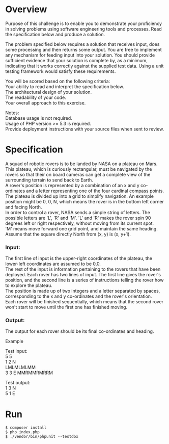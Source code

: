 # Overview

Purpose of this challenge is to enable you to demonstrate your proficiency in solving problems using software engineering tools and processes. Read the specification below and produce a solution.

The problem specified below requires a solution that receives input, does some processing and then returns some output. You are free to implement any mechanism for feeding input into your solution. You should provide sufficient evidence that your solution is complete by, as a minimum, indicating that it works correctly against the supplied test data. Using a unit testing framework would satisfy these requirements.


You will be scored based on the following criteria:  
Your ability to read and interpret the specification below.  
The architectural design of your solution.  
The readability of your code.  
Your overall approach to this exercise.  

Notes:  
Database usage is not required.  
Usage of PHP version >= 5.3 is required.  
Provide deployment instructions with your source files when sent to review.


# Specification

A squad of robotic rovers is to be landed by NASA on a plateau on Mars.  
This plateau, which is curiously rectangular, must be navigated by the rovers so that their on board cameras can get a complete view of the surrounding terrain to send back to Earth.  
A rover's position is represented by a combination of an x and y co-ordinates and a letter representing one of the four cardinal compass points. The plateau is divided up into a grid to simplify navigation. An example position might be 0, 0, N, which means the rover is in the bottom left corner and facing North.  
In order to control a rover, NASA sends a simple string of letters. The possible letters are 'L', 'R' and 'M'. 'L' and 'R' makes the rover spin 90 degrees left or right respectively, without moving from its current spot.  
'M' means move forward one grid point, and maintain the same heading.  
Assume that the square directly North from (x, y) is (x, y+1).


### Input:
The first line of input is the upper-right coordinates of the plateau, the lower-left coordinates are assumed to be 0,0.  
The rest of the input is information pertaining to the rovers that have been deployed. Each rover has two lines of input. The first line gives the rover's position, and the second line is a series of instructions telling the rover how to explore the plateau.  
The position is made up of two integers and a letter separated by spaces, corresponding to the x and y co-ordinates and the rover's orientation.  
Each rover will be finished sequentially, which means that the second rover won't start to move until the first one has finished moving.

### Output:
The output for each rover should be its final co-ordinates and heading.


Example

Test input:  
5 5  
1 2 N  
LMLMLMLMM  
3 3 E
MMRMMRMRRM

Test output:  
1 3 N  
5 1 E

# Run
```
$ composer install
$ php index.php
$ ./vendor/bin/phpunit --testdox
```
